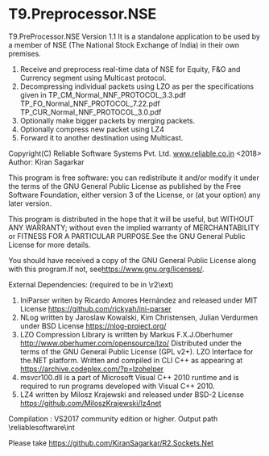 # T9.Preprocessor.NSE
T9.PreProcessor.NSE  Version 1.1
It is a standalone application to be used by a member of NSE (The National Stock Exchange of India) in their own premises.
1) Receive and preprocess real-time data of NSE for Equity, F&O and Currency segment using Multicast protocol.
2) Decompressing individual packets using LZO as per the specifications given in
TP_CM_Normal_NNF_PROTOCOL_3.3.pdf
TP_FO_Normal_NNF_PROTOCOL_7.22.pdf
TP_CUR_Normal_NNF_PROTOCOL_3.0.pdf
3) Optionally make bigger packets by merging packets.
4) Optionally compress new packet using LZ4 
5) Forward it to another destination using Multicast.

Copyright(C) Reliable Software Systems Pvt. Ltd. www.reliable.co.in <2018>  Author: Kiran Sagarkar

This program is free software: you can redistribute it and/or modify
it under the terms of the GNU General Public License as published by
the Free Software Foundation, either version 3 of the License, or
(at your option) any later version.

This program is distributed in the hope that it will be useful,
but WITHOUT ANY WARRANTY; without even the implied warranty of
MERCHANTABILITY or FITNESS FOR A PARTICULAR PURPOSE.See the
GNU General Public License for more details.

You should have received a copy of the GNU General Public License
along with this program.If not, see<https://www.gnu.org/licenses/>.

External Dependencies: (required to be in \r2\ext)

1) IniParser writen by Ricardo Amores Hernández and released under MIT License
https://github.com/rickyah/ini-parser 
2) NLog written by Jaroslaw Kowalski, Kim Christensen, Julian Verdurmen under BSD License
https://nlog-project.org/
3) LZO Compression Library is written by Markus F.X.J.Oberhumer http://www.oberhumer.com/opensource/lzo/
Distributed under the terms of the GNU General Public License (GPL v2+).
LZO Interface for the.NET platform. Written and compiled in CLI C++ as appearing at https://archive.codeplex.com/?p=lzohelper
4) msvcr100.dll is a part of Microsoft Visual C++ 2010 runtime and is required to run programs developed with Visual C++ 2010.
5) LZ4  written by Milosz Krajewski and released under BSD-2 License
https://github.com/MiloszKrajewski/lz4net

Compilation : VS2017 community edition or higher.
Output path \reliablesoftware\int

Please take
https://github.com/KiranSagarkar/R2.Sockets.Net

